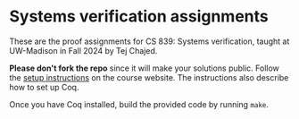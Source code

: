 # Systems verification assignments

These are the proof assignments for CS 839: Systems verification, taught at
UW-Madison in Fall 2024 by Tej Chajed.

**Please don't fork the repo** since it will make your solutions public. Follow
the [setup
instructions](https://tchajed.github.io/sys-verif-fa24/assignments/setup.html)
on the course website. The instructions also describe how to set up Coq.

Once you have Coq installed, build the provided code by running `make`.
